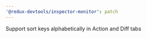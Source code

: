 ```yaml
---
'@redux-devtools/inspector-monitor': patch
---
```


Support sort keys alphabetically in Action and Diff tabs
